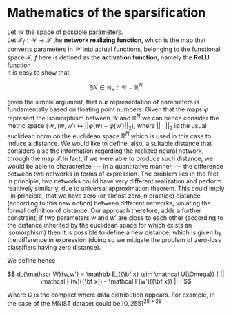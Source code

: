 # Mathematics of the sparsification

Let $\mathscr W$ the space of possible parameters. <br>
Let $\mathcal F_f: \mathscr W \rightarrow \mathscr F$ the <b>network realizing function</b>, which is the map that
converts parameters in $\mathscr W$ into actual functions, belonging to the functional space $\mathscr F$;
$f$ here is defined as the <b>activation function</b>, namely the <b>ReLU</b> function<br>
It is easy to show that 

$$
\exists N \in \mathbb N_+: \mathscr W \sim \mathbb R^N
$$

given the simple argument, that our representation of parameters is fundamentally based on floating point numbers.
Given that the maps $\varphi$ represent the isomorphism between $\mathscr W$ and $\mathbb R^N$ we can hence consider the 
metric space $(\mathscr W, (w,w') \mapsto || \varphi(w) - \varphi(w') ||_2 )$, where $||\cdot||_2$ is the usual euclidean norm
on the euclidean space $\mathbb R^N$ which is used in this case to induce a distance.
We would like to define, also, a suitable distance that considers also the information regarding the realized neural network, through 
the map $\mathcal F$.In fact, if we were able to produce such distance, we would be able to characterize --- in a quantitative manner ---
the difference between two networks in terms of expression.
The problem lies in the fact, in principle, two networks could have very different realization and perform realtively similarly, due to
universal approximation theorem. This could imply , in principle, that we have zero (or almost zero,in practice) distance (according to this new notion)
between different networks, violating the formal definition of distance.
Our approach therefore, adds a further constraint; if two parameters $w$ and $w'$ are close to each other (according to the distance 
inherited by the euclidean space for which exists an isomorphism) then it is possible to define a new distance, which is given by the difference 
in expression (doing so we mitigate the problem of zero-loss classifiers having zero distance).

We define hence 

$$
d_{\mathscr W}(w,w') =  \mathbb E_{{\bf x} \sim \mathcal U(\Omega)} [ || \mathcal F(w)({\bf x}) - \mathcal F(w')({\bf x}) || ]
$$

Where $\Omega$ is the compact where data distribution appears. For example, in the case of the MNIST dataset could be $[0,255]^{28*28}$